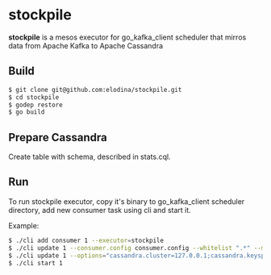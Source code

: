 # stockpile

**stockpile** is a mesos executor for go_kafka_client scheduler that mirros data from Apache Kafka to Apache Cassandra

## Build
```bash
$ git clone git@github.com:elodina/stockpile.git
$ cd stockpile
$ godep restore
$ go build
```

## Prepare Cassandra

Create table with schema, described in stats.cql.

## Run

To run stockpile executor, copy it's binary to go_kafka_client scheduler directory, add new consumer task using cli and start it.

Example:

```bash
$ ./cli add consumer 1 --executor=stockpile
$ ./cli update 1 --consumer.config consumer.config --whitelist ".*" --mem 512 --cpu 0.5
$ ./cli update 1 --options="cassandra.cluster=127.0.0.1;cassandra.keyspace=test;cassandra.table=stats"
$ ./cli start 1
```
